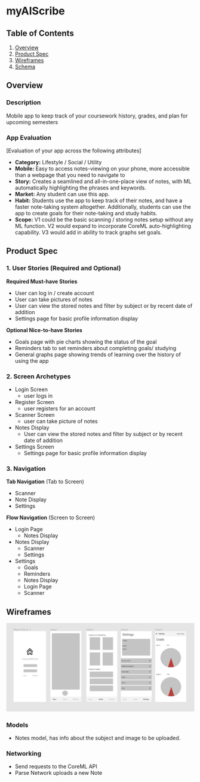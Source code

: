 

# myAIScribe

## Table of Contents
1. [Overview](#Overview)
1. [Product Spec](#Product-Spec)
1. [Wireframes](#Wireframes)
2. [Schema](#Schema)

## Overview
### Description
Mobile app to keep track of your coursework history, grades, and plan for upcoming semesters

### App Evaluation
[Evaluation of your app across the following attributes]
- **Category:** Lifestyle / Social / Utility
- **Mobile:** Easy to access notes-viewing on your phone, more accessible than a webpage that you need to navigate to
- **Story:** Creates a seamlined and all-in-one-place view of notes, with ML automatically highlighting the phrases and keywords. 
- **Market:** Any student can use this app. 
- **Habit:** Students use the app to keep track of their notes, and have a faster note-taking system altogether. Additionally, students can use the app to create goals for their note-taking and study habits. 
- **Scope:** V1 could be the basic scanning / storing notes setup without any ML function. V2 would expand to incorporate CoreML auto-highlighting capability. V3 would add in ability to track graphs set goals. 

## Product Spec

### 1. User Stories (Required and Optional)

**Required Must-have Stories**

* User can log in / create account
* User can take pictures of notes 
* User can view the stored notes and filter by subject or by recent date of addition
* Settings page for basic profile information display



**Optional Nice-to-have Stories**

* Goals page with pie charts showing the status of the goal 
* Reminders tab to set reminders about completing goals/ studying
* General graphs page showing trends of learning over the history of using the app 

### 2. Screen Archetypes

* Login Screen
   * user logs in
* Register Screen
   * user registers for an account
* Scanner Screen
   * user can take picture of notes
* Notes Display 
   * User can view the stored notes and filter by subject or by recent date of addition
* Settings Screen
   * Settings page for basic profile information display

### 3. Navigation

**Tab Navigation** (Tab to Screen)

* Scanner
* Note Display
* Settings

**Flow Navigation** (Screen to Screen)

* Login Page
   * Notes Display
* Notes Display
   * Scanner
   * Settings
* Settings
   * Goals
   * Reminders
   * Notes Display
   * Login Page
   * Scanner

## Wireframes

![figma wireframes](https://github.com/sarah-gu/myAIScribe/blob/main/figma.png)


### Models
- Notes model, has info about the subject and image to be uploaded. 
### Networking
- Send requests to the CoreML API 
- Parse Network uploads a new Note 


